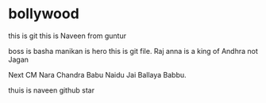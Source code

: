 # bollywood
this is git
this is Naveen from guntur


boss is basha
manikan is hero
this is git file.
Raj anna is a king of Andhra not Jagan

Next CM Nara Chandra Babu Naidu
Jai  Ballaya Babbu.

thuis is naveen github star


